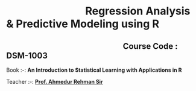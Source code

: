 # $\quad \quad \quad \quad \quad \quad$ Regression Analysis & Predictive Modeling using R
## $\quad \quad \quad \quad \quad \quad \quad \quad \quad \quad \quad \quad$ Course Code : DSM-1003

Book :-: **An Introduction to Statistical Learning with Applications in R**

Teacher :-: [**Prof. Ahmedur Rehman Sir**](https://www.amu.ac.in/faculty/statistics-and-operations-research/ahmadur-rahman)

